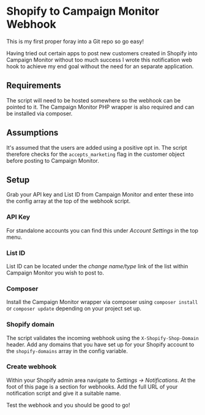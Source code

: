 # Shopify to Campaign Monitor Webhook

This is my first proper foray into a Git repo so go easy!

Having tried out certain apps to post new customers created in Shopify into
Campaign Monitor without too much success I wrote this notification web hook
to achieve my end goal without the need for an separate application.

## Requirements

The script will need to be hosted somewhere so the webhook can be pointed to it.
The Campaign Monitor PHP wrapper is also required and can be installed via
composer.

## Assumptions

It's assumed that the users are added using a positive opt in. The script
therefore checks for the `accepts_marketing` flag in the customer object before
posting to Campaign Monitor.

## Setup

Grab your API key and List ID from Campaign Monitor and enter these into the
config array at the top of the webhook script.

### API Key

For standalone accounts you can find this under *Account Settings* in the top
menu.

### List ID

List ID can be located under the *change name/type* link of the list within
Campaign Monitor you wish to post to.

### Composer

Install the Campaign Monitor wrapper via composer using `composer install` or
`composer update` depending on your project set up.

### Shopify domain

The script validates the incoming webhook using the `X-Shopify-Shop-Domain`
header.  Add any domains that you have set up for your Shopify account to the
`shopify-domains` array in the config variable.

### Create webhook

Within your Shopify admin area navigate to *Settings -> Notifications*. At the
foot of this page is a section for webhooks.  Add the full URL of your
notification script and give it a suitable name.

Test the webhook and you should be good to go!